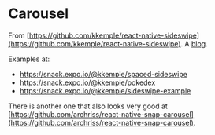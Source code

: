 # Carousel

From [https://github.com/kkemple/react-native-sideswipe](https://github.com/kkemple/react-native-sideswipe). A [blog](https://blog.expo.io/introducing-sideswipe-a-cross-platform-carousel-for-react-native-8b9a0f18df53).

Examples at:

* https://snack.expo.io/@kkemple/spaced-sideswipe
* https://snack.expo.io/@kkemple/pokedex
* https://snack.expo.io/@kkemple/sideswipe-example

There is another one that also looks very good at [https://github.com/archriss/react-native-snap-carousel](https://github.com/archriss/react-native-snap-carousel).
